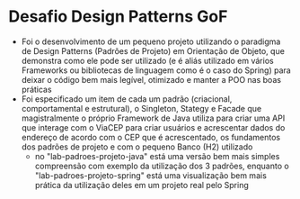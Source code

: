 # Desafio Design Patterns GoF

- Foi o desenvolvimento de um pequeno projeto utilizando o paradigma de Design Patterns (Padrões de Projeto) em Orientação de Objeto, que demonstra como ele pode ser utilizado (e é aliás utilizado em vários Frameworks ou bibliotecas de linguagem como é o caso do Spring) para deixar o código bem mais legível, otimizado e manter a POO nas boas práticas
- Foi especificado um item de cada um padrão (criacional, comportamental e estrutural), o Singleton, Stategy e Facade que magistralmente o próprio Framework de Java utiliza para criar uma API que interage com o ViaCEP para criar usuários e acrescentar dados do endereço de acordo com o CEP que é acrescentado, os fundamentos dos padrões de projeto e com o pequeno Banco (H2) utilizado
  - no "lab-padroes-projeto-java" está uma versão bem mais simples compreensão com exemplo da utilização dos 3 padrões, enquanto o "lab-padroes-projeto-spring" está uma visualização bem mais prática da utilização deles em um projeto real pelo Spring 